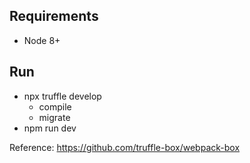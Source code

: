 ## Requirements

- Node 8+

## Run

- npx truffle develop
	- compile
	- migrate
- npm run dev

Reference: https://github.com/truffle-box/webpack-box
